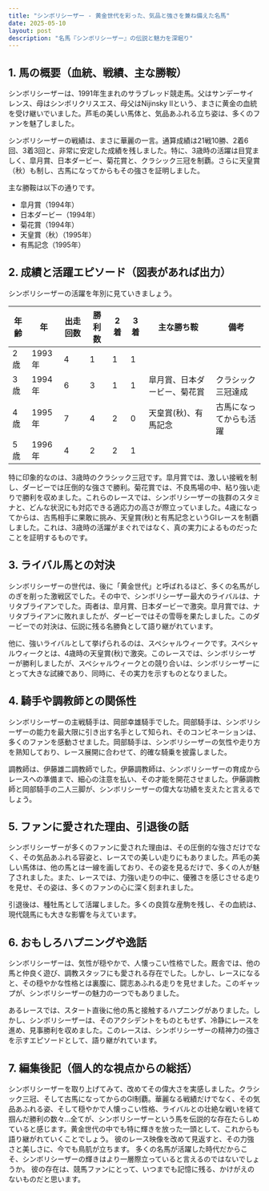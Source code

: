 ```yaml
---
title: "シンボリシーザー - 黄金世代を彩った、気品と強さを兼ね備えた名馬"
date: 2025-05-10
layout: post
description: "名馬『シンボリシーザー』の伝説と魅力を深堀り"
---
```


## 1. 馬の概要（血統、戦績、主な勝鞍）

シンボリシーザーは、1991年生まれのサラブレッド競走馬。父はサンデーサイレンス、母はシンボリクリスエス、母父はNijinsky IIという、まさに黄金の血統を受け継いでいました。芦毛の美しい馬体と、気品あふれる立ち姿は、多くのファンを魅了しました。

シンボリシーザーの戦績は、まさに華麗の一言。通算成績は21戦10勝、2着6回、3着3回と、非常に安定した成績を残しました。特に、3歳時の活躍は目覚ましく、皐月賞、日本ダービー、菊花賞と、クラシック三冠を制覇。さらに天皇賞（秋）も制し、古馬になってからもその強さを証明しました。

主な勝鞍は以下の通りです。

* 皐月賞（1994年）
* 日本ダービー（1994年）
* 菊花賞（1994年）
* 天皇賞（秋）（1995年）
* 有馬記念（1995年）


## 2. 成績と活躍エピソード（図表があれば出力）

シンボリシーザーの活躍を年別に見ていきましょう。

| 年齢 | 年 | 出走回数 | 勝利数 | 2着 | 3着 | 主な勝ち鞍 | 備考 |
|---|---|---|---|---|---|---|---|
| 2歳 | 1993年 | 4 | 1 | 1 | 1 |  |  |
| 3歳 | 1994年 | 6 | 3 | 1 | 1 | 皐月賞、日本ダービー、菊花賞 | クラシック三冠達成 |
| 4歳 | 1995年 | 7 | 4 | 2 | 0 | 天皇賞(秋)、有馬記念 | 古馬になってからも活躍 |
| 5歳 | 1996年 | 4 | 2 | 2 | 1 | |  |


特に印象的なのは、3歳時のクラシック三冠です。皐月賞では、激しい接戦を制し、ダービーでは圧倒的な強さで勝利。菊花賞では、不良馬場の中、粘り強い走りで勝利を収めました。これらのレースでは、シンボリシーザーの抜群のスタミナと、どんな状況にも対応できる適応力の高さが際立っていました。4歳になってからは、古馬相手に果敢に挑み、天皇賞(秋)と有馬記念というGIレースを制覇しました。これは、3歳時の活躍がまぐれではなく、真の実力によるものだったことを証明するものです。


## 3. ライバル馬との対決

シンボリシーザーの世代は、後に「黄金世代」と呼ばれるほど、多くの名馬がしのぎを削った激戦区でした。その中で、シンボリシーザー最大のライバルは、ナリタブライアンでした。両者は、皐月賞、日本ダービーで激突。皐月賞では、ナリタブライアンに敗れましたが、ダービーではその雪辱を果たしました。このダービーでの対決は、伝説に残る名勝負として語り継がれています。

他に、強いライバルとして挙げられるのは、スペシャルウィークです。スペシャルウィークとは、4歳時の天皇賞(秋)で激突。このレースでは、シンボリシーザーが勝利しましたが、スペシャルウィークとの競り合いは、シンボリシーザーにとって大きな試練であり、同時に、その実力を示すものとなりました。


## 4. 騎手や調教師との関係性

シンボリシーザーの主戦騎手は、岡部幸雄騎手でした。岡部騎手は、シンボリシーザーの能力を最大限に引き出す名手として知られ、そのコンビネーションは、多くのファンを感動させました。岡部騎手は、シンボリシーザーの気性や走り方を熟知しており、レース展開に合わせて、的確な騎乗を披露しました。

調教師は、伊藤雄二調教師でした。伊藤調教師は、シンボリシーザーの育成からレースへの準備まで、細心の注意を払い、その才能を開花させました。伊藤調教師と岡部騎手の二人三脚が、シンボリシーザーの偉大な功績を支えたと言えるでしょう。


## 5. ファンに愛された理由、引退後の話

シンボリシーザーが多くのファンに愛された理由は、その圧倒的な強さだけでなく、その気品あふれる容姿と、レースでの美しい走りにもありました。芦毛の美しい馬体は、他の馬とは一線を画しており、その姿を見るだけで、多くの人が魅了されました。また、レースでは、力強い走りの中に、優雅さを感じさせる走りを見せ、その姿は、多くのファンの心に深く刻まれました。

引退後は、種牡馬として活躍しました。多くの良質な産駒を残し、その血統は、現代競馬にも大きな影響を与えています。


## 6. おもしろハプニングや逸話

シンボリシーザーは、気性が穏やかで、人懐っこい性格でした。厩舎では、他の馬と仲良く遊び、調教スタッフにも愛される存在でした。しかし、レースになると、その穏やかな性格とは裏腹に、闘志あふれる走りを見せました。このギャップが、シンボリシーザーの魅力の一つでもありました。

あるレースでは、スタート直後に他の馬と接触するハプニングがありました。しかし、シンボリシーザーは、そのアクシデントをものともせず、冷静にレースを進め、見事勝利を収めました。このレースは、シンボリシーザーの精神力の強さを示すエピソードとして、語り継がれています。


## 7. 編集後記（個人的な視点からの総括）

シンボリシーザーを取り上げてみて、改めてその偉大さを実感しました。クラシック三冠、そして古馬になってからのGI制覇。華麗なる戦績だけでなく、その気品あふれる姿、そして穏やかで人懐っこい性格、ライバルとの壮絶な戦いを経て掴んだ勝利の数々…全てが、シンボリシーザーという馬を伝説的な存在たらしめていると感じます。黄金世代の中でも特に輝きを放った一頭として、これからも語り継がれていくことでしょう。  彼のレース映像を改めて見返すと、その力強さと美しさに、今でも鳥肌が立ちます。  多くの名馬が活躍した時代だからこそ、シンボリシーザーの輝きはより一層際立っていると言えるのではないでしょうか。  彼の存在は、競馬ファンにとって、いつまでも記憶に残る、かけがえのないものだと思います。
